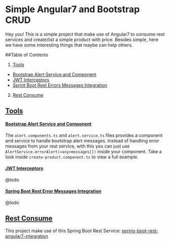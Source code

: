 
# Simple Angular7 and Bootstrap CRUD

Hey you! This is a simple project that make use of Angular7 to consume rest services and create/list a simple product with price. Besides simple, here we have some interesting things that maybe can help others.

##Table of Contents
1. [Tools](#tools)
-  [Bootstrap Alert Service and Component](#bootstrap-alert)
-  [JWT Interceptors](#jwt)
- [Sprint Boot Rest Errors Messages Integration](#spring-boot)
2. [Rest Consume](#rest-consume)

## <a href="#tools">Tools</a>
#### <a href="#bootstrap-alert">Bootstrap Alert Service and Component</a>
The `alert.components.ts` and `alert.service.ts` files provides a component and service to handle bootstrap alert messages.  Instead of handling error messages from your rest service, with this you can just use `AlertService.errorAlert(<any>messages[])` inside your component. Take a look inside `create-product.component.ts` to view a full example.

#### <a href="#jwt">JWT Interceptors</a>
@todo

#### <a href="#spring-boot">Spring Boot Rest Error Messages Integration</a>

@todo

## <a href="#rest-consume">Rest Consume</a>
This project make use of this Spring Boot Rest Service: 
<a href="github.com/pedrovitorlima/spring-boot-rest-angular7-integration">spring-boot-rest-angular7-integration</a>